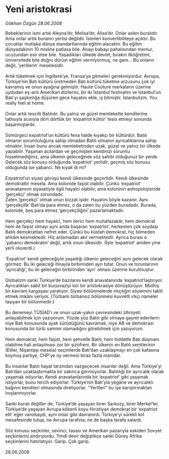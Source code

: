 # Yeni aristokrasi

*Gökhan Özgün 28.06.2008*

<div class="taraf_structure_2col_1zq">
<div class="margen_n">



 <p>Bebeklerinin ismi artık Aleyna’dır, Melisa’dır, Alisa’dır. Onlar aslen buralıdır. Ama onlar artık buranın yerlisi değildir. İsimleri konvertibiliteye açıktır. Bu çocuklar mutlaka dünya standartlarında eğitim alacaktır. Bu eğitim dünyadakinin 10 misline patlasa bile. Anayı babayı pahalısından memur, ucuzundan esir etse bile. Yaşadıkları ülkede devlet, bırakın ilköğretimi, üniversitede bile doğru dürüst eğitim vermiyormuş, ne gam... Bu onların değil, ‘yerlilerin’ meselesidir.<br/>
<br/>
Artık tüketmek için İngiltere’ye, Fransa’ya gitmeleri gerekmiyordur. Avrupa, Türkiye’nin Batı kültürü üretmeden Batı kültürü tüketme arzusunu çok iyi kavramış ve onun ayağına gelmiştir. Haute Couture markaların üzerine uydudan eş-anlı Amerikan dizilerini, bir iki İstanbul festivalini ve İstanbul’un Batı’yı şaşkınlığa düşüren gece hayatını ekle, iş bitmiştir. İstanbulizm. You really feel at home. <br/>
<br/>
Onlar artık tescilli Batılıdır. Bu yalnız ve güzel memlekette kendilerine tatlısıyla acısıyla dört dörtlük bir ‘expatriot kültür’ tesis etmeyi sonunda başarmışlardır.<br/>
<br/>
Sömürgeci expatriot’un kültürü fena halde kıyakçı bir kültürdür. Batılı olmanın sorumluluğuna sahip olmadan Batılı olmanın ayrıcalıklarına sahip olmaktır. İnsan bunu ancak memleketinden uzak, güzel ve yalnız bir ülkede yapabilir. Yaşanan acılardan ve geçmişten kendinizi sorumlu hissetmediğiniz, ama ülkenin geleceğinde söz sahibi olduğunuz bir yerde. Gelecek söz konusu olduğunda ‘expatriot’ yerlidir, geçmiş söz konusu olduğunda ise yabancı. Ne kıyak di mi? <br/>
<br/>
Expatriot’un siyasi görüşü kendi ülkesinde geçerlidir. Kendi ülkesinde demokrattır mesela. Ama kolonide faşist olabilir. Çünkü ‘expatriot’ anavatanının siyasetiyle ilgili hayalci olabilir, ama koloninin antropolojisinde ‘gerçekçi’ olmak zorundadır. <br/>
Zaten ‘gerçekçi’ olmak onun bizzat işidir. Hayatını böyle kazanır. Aynı ‘gerçekçilik’ Batı’da para etmez, o da zaten bu yüzden buradadır. Burada, kolonide, beş para etmez ‘gerçekçiliğini’ pazarlamaktadır.<br/>
<br/>
Hem gerçekçi hem hayalci, hem ilerici hem muhafazakâr, hem demokrat hem de faşist olmayı aynı anda başaran ‘expatriot’, herkesten çok soydaşı Batılı demokrattan nefret eder. Çünkü bu küstah demokrat, hiç bilmeden ahkâm kesmektedir. Hiç anlamadan akıl vermektedir. Ayrıca burası o ‘yabancı demokratın’ değil, artık onun ülkesidir. (İşte ‘expatriot’ aniden yine yerli oluverdi.)<br/>
<br/>
‘Expatriot’ kendi geleceğiyle yaşadığı ülkenin geleceğini aynı gelecek olarak görmez. Bu iki geleceği itinayla birbirinden ayrı tutar. Onun ve torunlarının ‘ayrıcalığı’, bu iki geleceğin birbirinden ‘ayrı’ olması üzerine kurulmuştur.<br/>
<br/>
Globalizm sanki Türkiye’de bazılarını kendi anavatanında ‘expatriot’laştırıyor. Ayrıcalıkları sabit bir burjuvaziyi kör bir aristokrasiye dönüştürüyor. Müthiş bir kavram kargaşası yaratıyor. Siyasi bölünmelerde ırkçılığın söylemini taklit etmek imkânı veriyor. (Türbanlı türbansız bölünmesi kuvvetli ırkçı nameler taşıyan bir bölünmedir.)<br/>
<br/>
Bu denemeyi TÜSİAD’ı ve onun uzak-yakın çevresindeki zihniyeti anlayabilmek için yazıyorum. Yüzde yüz Batılı gibi olmaya gayret edenlerin niye Batı konusunda ayak sürüdüğünü kavramak, niye AB ve demokrasi konusunda bir türlü samimi olamadığını görebilmek için yazıyorum.<br/>
<br/>
Hem demokrat, hem faşist, hem şehvetle Batılı, hem hiddetle Batı düşmanı olabilme hali anlaşılması zor bir şizofreni. Bir ülkenin en Batılı semtlerinin (Etiler, Nişantaşı mesela) seçimlerde Batı’dan uzaklaşmayı en çok kafasına koymuş partiye, CHP’ye oy vermesi biraz fazla manidar.<br/>
<br/>
Bu insanlar Batılı hayat tarzından vazgeçecek insanlar değil. Ama Türkiye’yi Batı’dan uzaklaştırmakta bir sakınca görmüyorlar. Batılılığı bir ayrıcalık olarak yaşamak istiyorlar. Kendi anavatanlarında bir ‘expatriot’ gibi yaşamak istiyorlar, bunu tercih ediyorlar. Türkiye’nin Batı’yla yegâne ve ayrıcalıklı bağının kendileri olmasında diretiyorlar. “Yerlileri” bu işe karıştırmaktan hoşlanmıyorlar.<br/>
<br/>
Sanki buralı değiller de, Türkiye’de yaşayan birer Sarkozy, birer Merkel’ler. Türkiye’de yaşayan Avrupa kökenli koyu Hıristiyan demokrat bir ‘expatriot elit’ eğer varolsaydı, aynı onlar gibi davranırdı. Türkiye’yi sürekli kol mesafesinde tutup, ne Avrupa tarafına, ne de başka tarafa salardı.<br/>
<br/>
Söz konusu seçkinler, sevinci, tasası ve Amerikan pazarıyla eskiden Sovyet seçkinlerini andırıyordu. ?imdi devir değiştikçe sanki Güney Afrika seçkinlerini hatırlatıyor. Garip. Çok garip.<br/>
<br/>
28.06.2008</p>

<br/>


<div id="taraf_not">
</div>

</div>


</div>
